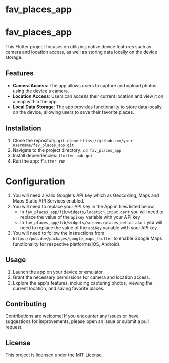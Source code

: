# fav_places_app

# fav_places_app

This Flutter project focuses on utilizing native device features such as camera and location access, as well as storing data locally on the device storage.

## Features

- **Camera Access**: The app allows users to capture and upload photos using the device's camera.
- **Location Access**: Users can access their current location and view it on a map within the app.
- **Local Data Storage**: The app provides functionality to store data locally on the device, allowing users to save their favorite places.

## Installation

1. Clone the repository: `git clone https://github.com/your-username/fav_places_app.git`
2. Navigate to the project directory: `cd fav_places_app`
3. Install dependencies: `flutter pub get`
4. Run the app: `flutter run`

# Configuration

1. You will need a valid Google's API key which as Geocoding, Maps and Maps Static API Services enabled.
2. You will need to replace your API key in the App in files listed below.
   - In `fav_places_app/lib/widgets/location_input.dart` you will need to replace the value of the `apiKey` variable with your API key
   - In `fav_places_app/lib/widgets/screens/places_detail.dart` you will need to replace the value of the `apiKey` variable with your API key
3. You will need to follow the instructions from `https://pub.dev/packages/google_maps_flutter` to enable Google Maps functionality for respective
   platforms(IOS, Android).

## Usage

1. Launch the app on your device or emulator.
2. Grant the necessary permissions for camera and location access.
3. Explore the app's features, including capturing photos, viewing the current location, and saving favorite places.

## Contributing

Contributions are welcome! If you encounter any issues or have suggestions for improvements, please open an issue or submit a pull request.

## License

This project is licensed under the [MIT License](LICENSE).
